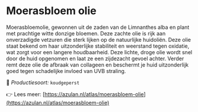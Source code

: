 # Moerasbloem olie

Moerasbloemolie, gewonnen uit de zaden van de Limnanthes alba en plant met prachtige witte donzige bloemen. Deze zachte olie is rijk aan onverzadigde vetzuren die sterk lijken op de natuurlijke huidoliën. Deze olie staat bekend om haar uitzonderlijke stabiliteit en weerstand tegen oxidatie, wat zorgt voor een langere houdbaarheid. Deze lichte, droge olie wordt snel door de huid opgenomen en laat ze een zijdezacht gevoel achter. Verder remt deze olie de afbraak van collageen en beschermt je huid uitzonderlijk goed tegen schadelijke invloed van UVB straling.

🔧 *Productiesoort:* `koudgeperst`

👉 Lees meer: [https://azulan.nl/atlas/moerasbloem-olie](https://azulan.nl/atlas/moerasbloem-olie)